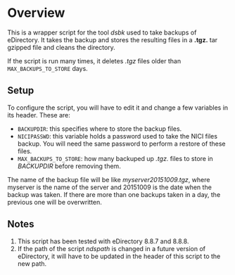 # Overview

This is a wrapper script for the tool *dsbk* used to take backups of eDirectory.
It takes the backup and stores the resulting files in a **.tgz.** tar gzipped
file and cleans the directory.

If the script is run many times, it deletes *.tgz* files older than
`MAX_BACKUPS_TO_STORE` days.

## Setup

To configure the script, you will have to edit it and change a few variables in
its header. These are:

- `BACKUPDIR`: this specifies where to store the backup files.
- `NICIPASSWD`: this variable holds a password used to take the NICI files
  backup. You will need the same password to perform a restore of these files.
- `MAX_BACKUPS_TO_STORE`: how many backuped up *.tgz.* files to store in
  *BACKUPDIR* before removing them.

The name of the backup file will be like *myserver20151009.tgz*, where myserver
is the name of the server and 20151009 is the date when the backup was taken. If
there are more than one backups taken in a day, the previous one will be
overwritten.

## Notes

1. This script has been tested with eDirectory 8.8.7 and 8.8.8.
2. If the path of the script *ndspath* is changed in a future version of
eDirectory, it will have to be updated in the header of this script to the new
path.

